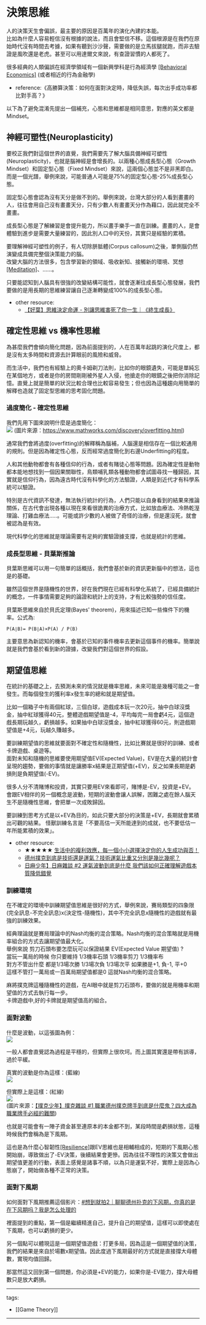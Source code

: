 # 決策思維

人的決策天生會偏誤，最主要的原因是百萬年的演化內建的本能。  
比如為什麼人容易輕信沒有根據的說法，而且會堅信不移。這個根源是在我們在原始時代沒有時間去考據，如果有聽到沙沙聲，需要做的是立馬拔腿就跑，而非去驗證是風吹還是老虎。甚至可以用達爾文來說，有查證習慣的人都死了。

很多經典的人類偏誤在經濟學領域有一個新興學科是行為經濟學 [[Behavioral Economics]](/Content/Article/Social%20Science/Economics/Behavioral%20Economics) (或者相近的行為金融學)

* reference:《高勝算決策：如何在面對決定時，降低失誤，每次出手成功率都比對手高？》

以下為了避免混淆先提出一個補充，心態和思維都是相同意思，對應的英文都是Mindset。

## 神經可塑性(Neuroplasticity)
要校正我們對這個世界的直覺，我們需要先了解大腦具備神經可塑性(Neuroplasticity)，也就是腦神經是會增長的。以兩種心態成長型心態（Growth Mindset）和固定型心態（Fixed Mindset）來說，這兩個心態並不是非黑即白。
而是一個光譜，舉例來說，可能普通人可能是75%的固定型心態-25%成長型心態。

固定型心態會認為沒有天分是做不到的。舉例來說，台灣大部分的人看到畫畫的人，往往會用自己沒有畫畫天分，只有少數人有畫畫天分作為藉口，因此就完全不畫畫。

成長型心態是了解練習是會提升能力，所以畫手樂手一直在訓練。畫畫的人，是會體驗到進步是需要大量練習的，因此別人口中的天份，其實只是經驗的累積。

要理解神經可塑性的例子，有人切除胼胝體(Corpus callosum)之後，單側腦仍然演變成具備完整個決策能力的腦。  
改變大腦的方法很多，包含學習新的領域、吸收新知、接觸新的環境、冥想[[Meditation]](/Content/Article/Social%20Science/Psychology/Cognitive/Meditation)、......。

只要能認知到人腦具有很強的改變結構可能性，就會逐漸往成長型心態發展，我們要做的是用長期的思維練習讓自己逐漸轉變成100%的成長型心態。

* other resource:
  * [【好葉】思維決定命運 - 別讓思維害死了你一生｜《終生成長》](https://youtu.be/jbUJGkM4Ksk)

## 確定性思維 vs 機率性思維
為甚麼我們會傾向簡化問題，因為前面提到的，人在百萬年起跳的演化尺度上，都是沒有太多時間和資源去計算眼前的風險和威脅。

而生活中，我們也有經驗上的奧卡姆剃刀法則，比如你的眼鏡遺失，可能是單純忘在某個地方，或者是你的房間剛剛被外星人入侵，他搶走你的眼鏡之後把你消除記憶。直覺上就是簡單的狀況比較合理也比較容易發生；但也因為這種趨向用簡單的解釋也造就了固定型思維的思考固化問題。

### 過度簡化 - 確定性思維
我們先用下圖來說明什麼是過度簡化：  
<img src="https://www.mathworks.com/discovery/overfitting/_jcr_content/mainParsys/image.adapt.full.medium.svg/1686825007300.svg" style="background-color: white;">
(圖片來源：https://www.mathworks.com/discovery/overfitting.html)  

通常我們會將過度(overfitting)的解釋稱為腦補，人腦還是相信存在一個比較通用的規則。但是因為確定性心態，反而經常過度簡化到右邊Underfitting的程度。

人和其他動物都會有各種信仰的行為，或者有賭徒心態等問題。因為確定性是動物都本能地想找到一個因果關聯性，鳥類哺乳類各種動物都會試圖尋找一種歸因，其實就是信仰行為，因為遠古時代沒有科學化的方法驗證，人類是到近代才有科學系統可以驗證。

特別是古代資訊不發達，無法執行統計的行為，人們只能以自身看到的結果來推論關係，在古代會出現各種以現在來看很詭異的治療方式，比如放血療法、冷熱乾溼理論、打雞血療法.....。可能或許少數的人被做了奇怪的治療，但是還沒死，就會被認為是有效。

現代科學化的思維就是理論需要有足夠的實驗證據支撐，也就是統計的思維。

### 成長型思維 - 貝葉斯推論
貝葉斯思維可以用一句簡單的話概括，我們會基於新的資訊更新腦中的想法，這也是的基礎。

雖然這個世界是隨機性的世界，好在我們現在已經有科學化系統了，已經具備統計的概念，一件事情需要足夠的論證和統計上的支持，才有比較強勢的信任度。

貝葉斯思維來自於貝氏定理(Bayes' theorem)，用來描述已知一些條件下的機率。公式為:
```
P(A∣B)= P(B∣A)×P(A) / P(B)
```

主要意思為新認知的機率，會基於已知的事件機率去更新這個事件的機率。簡單說就是我們會基於看到新的證據，改變我們對這個世界的假設。

## 期望值思維
在統計的基礎之上，去預測未來的情況就是機率思維，未來可能是幾種可能之一會發生。而每個發生的獲利率x發生率的總和就是期望值。

比如一個箱子中有兩個紅球，三個白球，遊戲成本玩一次20元，抽中白球沒獎金，抽中紅球獲得40元，整體遊戲期望值是-4，平均每完一局會虧4元，這個遊戲長期玩越久，虧損越多。如果抽中白球沒獎金，抽中紅球獲得60元，則遊戲期望值是+4元，玩越久賺越多。

要訓練期望值的思維就要面對不確定性和隨機性，比如比賽就是很好的訓練、或者卡牌遊戲、桌遊等。  
面對未知和隨機的思維要使用期望值EV(Expected Value)，EV是在大量的統計會呈現的趨勢，要做的事情就是讓勝率x結果是正期望值(+EV)，反之如果長期是虧損則是負期望值(-EV)。

很多人分不清賭博和投資，其實只要用EV來看即可，賭博是-EV，投資是+EV。
會跟EV相伴的另一個概念是波動，短期的波動會讓人誤解，困難之處在餘人腦天生不是隨機性思維，會把單一次成敗歸因。

要訓練到思考方式是以+EV為目的，如此只要大部分的決策是+EV，長期就會累積出可觀的結果。
怪獸訓練名言是「不要高估一天所能達到的成就，也不要低估一年所能累積的效果」。

* other resource:
  * ★★★★★ [生活中的複利效應，每一個小小選擇決定你的人生成功與否！](https://youtu.be/HS-VCcy5s_I)
  * [德州撲克到底是技術還是運氣？技術運氣比重又分別是幾比幾呢？](https://www.youtube.com/watch?v=2iwgZC5mHuk)
  * [日麻少年】日麻雜談 #2 運氣波動到底是什麼 我們該如何正確理解遊戲本質降低錯覺](https://www.youtube.com/watch?v=OL2OvsT23_Y)


### 訓練環境
在不確定的環境中訓練期望值思維是很好的方式，舉例來說，賽局類型的四象限(完全訊息-不完全訊息)x(決定性-隨機性)，其中不完全訊息x隨機性的遊戲就有最強的訓練效果。

經典理論就是賽局理論中的Nash均衡的混合策略。Nash均衡的混合策略就是用機率組合的方式去讓期望值最大化。  
舉例來說 剪刀石頭布要怎麼玩可以保證結果 EV(Expected Value 期望值) ?  
當玩一萬局的時候  你只要維持 1/3機率石頭  1/3機率剪刀  1/3機率布  
對方不管出什麼  都是1/3場次勝 1/3場次負 1/3場次平  如果勝是+1, 負-1, 平+0  
這樣不管打一萬局或一百萬局期望值都是0 這就Nash均衡的混合策略。

麻將撲克牌這種隨機性的遊戲，在AI眼中就是剪刀石頭布，要做的就是用機率和期望值的方式去執行每一步。  
卡牌遊戲中,好的卡牌就是期望值高的組合。


### 面對波動
什麼是波動，以這張圖為例：  
![](https://app-web.chnfund.com/jx/202201/W020220125741010812029.png)  

一般人都會直覺認為過程是平穩的，但實際上很坎坷。而上圖其實還是帶有誤導，過於平緩。

真實的波動是你為這樣：(藍線)  
![](./Decision%20Making/volatility1.webp)

但實際上是這樣：(紅線)  
![](./Decision%20Making/volatility2.webp)  
(圖片來源：[【撲克少年】撲克雜談 #1 職業德州撲克牌手到底是什麼鬼？四大成為職業牌手必經的難關](https://youtu.be/Li2eEIdykuU?t=284))

也就是可能會有一陣子資金甚至連原本的本金都不到，某段時間是虧損狀態，這種時候我們會稱為是下風期。

這也是為什麼心智韌性[[Resilience]](/Content/Article/Social%20Science/Psychology/Resilience)跟EV思維也是相輔相成的，短期的下風期心態開始崩，導致做出了-EV決策，後續結果會更慘。因為往往不理性的決策又會做出期望值更差的行動，表面上感覺是諸事不順，以為只是運氣不好，實際上是因為心態崩了，開始做各種不正常的決策。

### 面對下風期
如何面對下風期推薦這個影片：[#想到就拍2｜聊聊德州扑克的下风期，你真的是在下风期吗？我是怎么处理的](https://www.youtube.com/watch?v=oJB0tkq_AUA)

裡面提到的重點，第一個是繼續精進自己，提升自己的期望值，這樣可以即使處在下風期，也可以虧損的更少。  

另一個點可以體現這是一個期望值遊戲：打更多局，因為這是一個期望值的決策，我們的結果是來自於場數x期望值。因此度過下風期最好的方式就是直接撐大母體數，實現均值回歸。

那當然這又回到第一個問題，你必須是+EV的能力，如果你是-EV能力，撐大母體數只是放大虧損。

---
tags:
  - [[Game Theory]]

---

